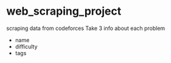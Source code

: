 # web_scraping_project
scraping data from codeforces 
Take 3 info about each problem
- name
- difficulty
- tags
